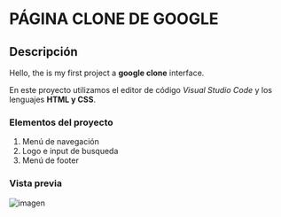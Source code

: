 # PÁGINA CLONE DE GOOGLE
## Descripción
Hello, the is my first project a **google clone** interface. 

En este proyecto utilizamos el editor de código *Visual Studio Code* y los lenguajes **HTML y CSS**.

### Elementos del proyecto
<ol>
  <li>Menú de navegación</li>
  <li>Logo e input de busqueda</li>
  <li>Menú de footer</li>
</ol>

### Vista previa
![imagen](https://github.com/ErikaGascaC/google-clone/assets/151867619/fa9cd6b5-08a5-4816-9ce0-65b13d892fe4)
